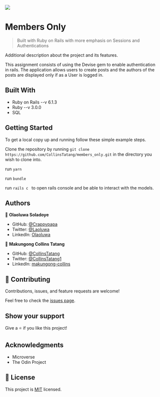 ![](https://img.shields.io/badge/Microverse-blueviolet)

# Members Only

> Built with Ruby on Rails with more emphasis on Sessions and Authentications


Additional description about the project and its features.

This assignment consists of using the Devise gem to enable authentication in rails. The application allows users to create posts and the authors of the posts are displayed only if as a User is logged in.

## Built With

- Ruby on Rails --v 6.1.3
- Ruby --v 3.0.0
- SQL

## Getting Started

To get a local copy up and running follow these simple example steps.

Clone the repository by running ```git clone https://github.com/CollinsTatang/members_only.git``` in the directory you wish to clone into.

run  ```yarn ```

run ```bundle```

run ```rails c ``` to open rails  console and be able to interact with the models.

## Authors

👤 **Olaoluwa Soladoye**

- GitHub: [@Crappypapa](https://github.com/crappypapa)
- Twitter: [@Laoluwa](https://twitter.com/_laoluwa)
- LinkedIn: [Olaoluwa](https://www.linkedin.com/in/olaoluwa-soladoye)

👤 **Makungong Collins Tatang**

- GitHub: [@CollinsTatang](https://github.com/CollinsTatang)
- Twitter: [@CollinsTatang1](https://twitter.com/CollinsTatang1)
- LinkedIn: [makungong-collins](https://www.linkedin.com/in/makungong-collins-b43260190/)


## 🤝 Contributing

Contributions, issues, and feature requests are welcome!

Feel free to check the [issues page](issues/).

## Show your support

Give a ⭐️ if you like this project!

## Acknowledgments

- Microverse
- The Odin Project

## 📝 License

This project is [MIT](lic.url) licensed.
